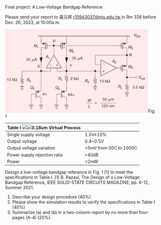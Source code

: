 Final project:   A Low-Voltage Bandgap Reference 

Please send your report to  黃元邦 [ r10943037@ntu.edu.tw ](mailto:r10943037@ntu.edu.tw)in Rm 328 before Dec. 26, 2023, at 10:00a.m. 

![](Aspose.Words.0ab375cb-c6fe-40c3-9835-61b4a9d6eadc.001.jpeg)Fig. 1 



|Table I  ![](Aspose.Words.0ab375cb-c6fe-40c3-9835-61b4a9d6eadc.002.png)![](Aspose.Words.0ab375cb-c6fe-40c3-9835-61b4a9d6eadc.003.png)0.18um Virtual Process  ||
| :- | :- |
|Single supply voltage  |1\.5V±10% |
|Output voltage  |0\.4~0.5V |
|Output voltage variation  |<5mV from 00C to 1000C |
|Power supply rejection ratio  |>40dB |
|Power |<2mW |

Design  a  low-voltage  bandgap  reference  in  Fig.  1  [1]  to  meet  the specifications in Table I. [1] B. Razavi, The Design of a Low-Voltage Bandgap Reference, IEEE SOLID-STATE CIRCUITS MAGAZINE, pp. 6-12, Summer 2021. 

1) Describe your design procedure (40%) 
1) Please show the simulation results to verify the specifications in Table I (40%) 
1) Summarize (a) and (b) in a two-column report by no more than four- pages (A-4) (20%). 
